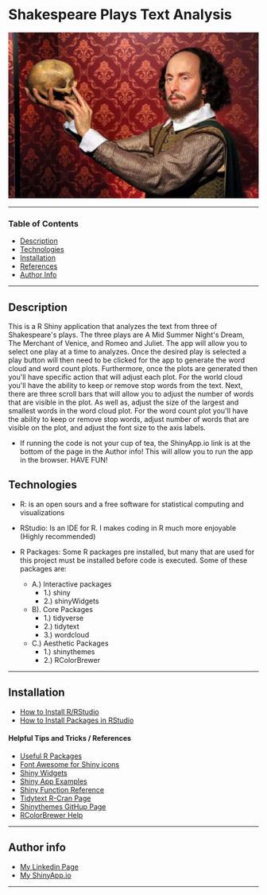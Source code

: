  # Shakespeare Plays Text Analysis

![](Shakespeare.jpg)

---
### Table of Contents
- [Description](#description)
- [Technologies](#Tech)
- [Installation](#Installation)
- [References](#references)
- [Author Info](#author-info)

---
## Description
This is a R Shiny application that analyzes the text from three of Shakespeare's plays. The three plays are A Mid Summer Night's Dream, The Merchant of Venice, and Romeo and Juliet. The app will allow you to select one play at a time to analyzes. Once the desired play is selected a play button will then need to be clicked for the app to generate the word cloud and word count plots. Furthermore, once the plots are generated then you'll have specific action that will adjust each plot. For the world cloud you'll have the ability to keep or remove stop words from the text. Next, there are three scroll bars that will allow you to adjust the number of words that are visible in the plot. As well as, adjust the size of the largest and smallest words in the word cloud plot. For the word count plot you'll have the ability to keep or remove stop words, adjust number of words that are visible on the plot, and adjust the font size to the axis labels. 

* If running the code is not your cup of tea, the ShinyApp.io link is at the bottom of the page in the Author info! This will allow you to run the app in the browser.  HAVE FUN!


## Technologies

- R: is an open sours and a free software for statistical computing and visualizations

- RStudio: Is an IDE for R. I makes coding in R much more enjoyable (Highly recommended)

- R Packages: Some R packages pre installed, but many that are used for this project must be installed before code is executed. Some of these packages are:

  - A.) Interactive packages
    - 1.) shiny
    - 2.) shinyWidgets
  - B). Core Packages
    - 1.) tidyverse
    - 2.) tidytext
    - 3.) wordcloud
  - C.) Aesthetic Packages
    - 1.) shinythemes
    - 2.) RColorBrewer         
---
## Installation
- [How to Install R/RStudio](https://www.youtube.com/watch?v=9-RrkJQQYqY)
- [How to Install Packages in RStudio](https://www.youtube.com/watch?v=u1r5XTqrCTQ)

#### Helpful Tips and Tricks / References
- [Useful R Packages](https://support.rstudio.com/hc/en-us/articles/201057987-Quick-list-of-useful-R-packages)
- [Font Awesome for Shiny icons](https://fontawesome.com/)
- [Shiny Widgets](https://shiny.rstudio.com/gallery/widget-gallery.html)
- [Shiny App Examples](https://shiny.rstudio.com/)
- [Shiny Function Reference](https://shiny.rstudio.com/reference/shiny/1.0.5/)
- [Tidytext R-Cran Page](https://cran.r-project.org/web/packages/tidytext/index.html)
- [Shinythemes GitHup Page](https://github.com/rstudio/shinythemes)
- [RColorBrewer Help](http://applied-r.com/rcolorbrewer-palettes/)
---

## Author info
- [My Linkedin Page](https://www.linkedin.com/in/samuel-bacon-49285316a/)
- [My ShinyApp.io](https://sam-bacon-shinyapps.shinyapps.io/Problem_Set_3_Bacon/?_ga=2.256726731.1570789634.1598211300-980540063.1593141146)
---
